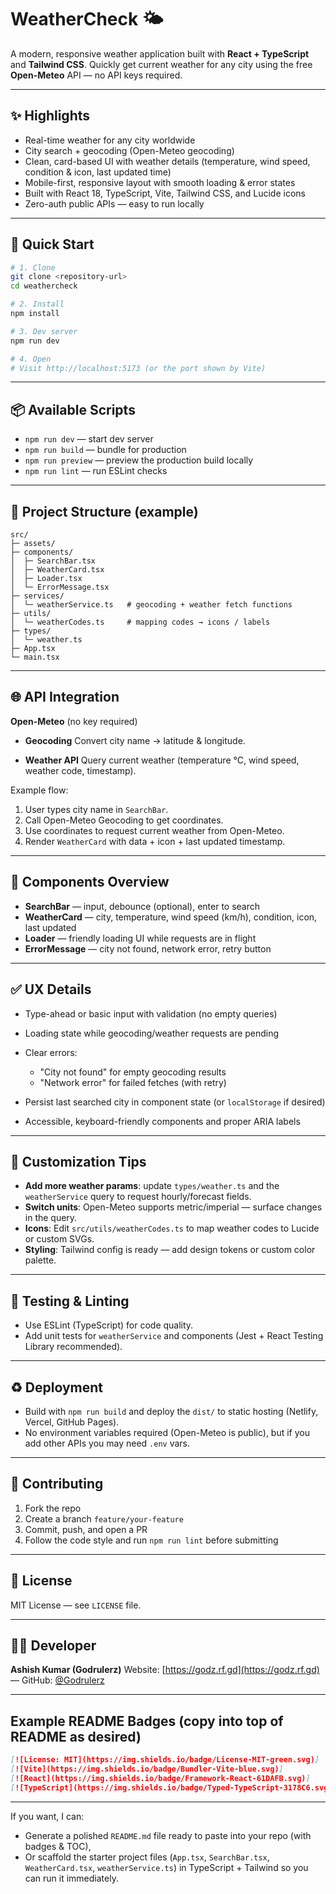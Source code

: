 # WeatherCheck 🌤️

A modern, responsive weather application built with **React + TypeScript** and **Tailwind CSS**. Quickly get current weather for any city using the free **Open-Meteo** API — no API keys required.

---

## ✨ Highlights

* Real-time weather for any city worldwide
* City search + geocoding (Open-Meteo geocoding)
* Clean, card-based UI with weather details (temperature, wind speed, condition & icon, last updated time)
* Mobile-first, responsive layout with smooth loading & error states
* Built with React 18, TypeScript, Vite, Tailwind CSS, and Lucide icons
* Zero-auth public APIs — easy to run locally

---

## 🚀 Quick Start

```bash
# 1. Clone
git clone <repository-url>
cd weathercheck

# 2. Install
npm install

# 3. Dev server
npm run dev

# 4. Open
# Visit http://localhost:5173 (or the port shown by Vite)
```

---

## 📦 Available Scripts

* `npm run dev` — start dev server
* `npm run build` — bundle for production
* `npm run preview` — preview the production build locally
* `npm run lint` — run ESLint checks

---

## 🧭 Project Structure (example)

```
src/
├─ assets/
├─ components/
│  ├─ SearchBar.tsx
│  ├─ WeatherCard.tsx
│  ├─ Loader.tsx
│  └─ ErrorMessage.tsx
├─ services/
│  └─ weatherService.ts   # geocoding + weather fetch functions
├─ utils/
│  └─ weatherCodes.ts     # mapping codes → icons / labels
├─ types/
│  └─ weather.ts
├─ App.tsx
└─ main.tsx
```

---

## 🌐 API Integration

**Open-Meteo** (no key required)

* **Geocoding**
  Convert city name → latitude & longitude.

* **Weather API**
  Query current weather (temperature °C, wind speed, weather code, timestamp).

Example flow:

1. User types city name in `SearchBar`.
2. Call Open-Meteo Geocoding to get coordinates.
3. Use coordinates to request current weather from Open-Meteo.
4. Render `WeatherCard` with data + icon + last updated timestamp.

---

## 🧩 Components Overview

* **SearchBar** — input, debounce (optional), enter to search
* **WeatherCard** — city, temperature, wind speed (km/h), condition, icon, last updated
* **Loader** — friendly loading UI while requests are in flight
* **ErrorMessage** — city not found, network error, retry button

---

## ✅ UX Details

* Type-ahead or basic input with validation (no empty queries)
* Loading state while geocoding/weather requests are pending
* Clear errors:

  * "City not found" for empty geocoding results
  * "Network error" for failed fetches (with retry)
* Persist last searched city in component state (or `localStorage` if desired)
* Accessible, keyboard-friendly components and proper ARIA labels

---

## 🔧 Customization Tips

* **Add more weather params**: update `types/weather.ts` and the `weatherService` query to request hourly/forecast fields.
* **Switch units**: Open-Meteo supports metric/imperial — surface changes in the query.
* **Icons**: Edit `src/utils/weatherCodes.ts` to map weather codes to Lucide or custom SVGs.
* **Styling**: Tailwind config is ready — add design tokens or custom color palette.

---

## 🧪 Testing & Linting

* Use ESLint (TypeScript) for code quality.
* Add unit tests for `weatherService` and components (Jest + React Testing Library recommended).

---

## ♻️ Deployment

* Build with `npm run build` and deploy the `dist/` to static hosting (Netlify, Vercel, GitHub Pages).
* No environment variables required (Open-Meteo is public), but if you add other APIs you may need `.env` vars.

---

## 🤝 Contributing

1. Fork the repo
2. Create a branch `feature/your-feature`
3. Commit, push, and open a PR
4. Follow the code style and run `npm run lint` before submitting

---

## 📝 License

MIT License — see `LICENSE` file.

---

## 👨‍💻 Developer

**Ashish Kumar (Godrulerz)**
Website: [https://godz.rf.gd](https://godz.rf.gd) — GitHub: [@Godrulerz](https://github.com/Godrulerz)

---

## Example README Badges (copy into top of README as desired)

```md
[![License: MIT](https://img.shields.io/badge/License-MIT-green.svg)]
[![Vite](https://img.shields.io/badge/Bundler-Vite-blue.svg)]
[![React](https://img.shields.io/badge/Framework-React-61DAFB.svg)]
[![TypeScript](https://img.shields.io/badge/Typed-TypeScript-3178C6.svg)]
```

---

If you want, I can:

* Generate a polished `README.md` file ready to paste into your repo (with badges & TOC),
* Or scaffold the starter project files (`App.tsx`, `SearchBar.tsx`, `WeatherCard.tsx`, `weatherService.ts`) in TypeScript + Tailwind so you can run it immediately.